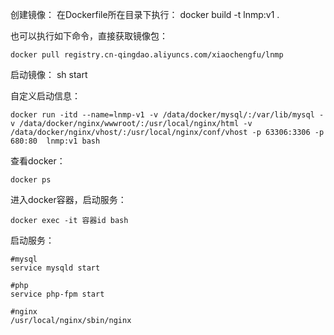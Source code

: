 创建镜像：
在Dockerfile所在目录下执行：
docker build -t lnmp:v1 .

也可以执行如下命令，直接获取镜像包：
```
docker pull registry.cn-qingdao.aliyuncs.com/xiaochengfu/lnmp
```

启动镜像：
sh start

自定义启动信息：
```
docker run -itd --name=lnmp-v1 -v /data/docker/mysql/:/var/lib/mysql -v /data/docker/nginx/wwwroot/:/usr/local/nginx/html -v /data/docker/nginx/vhost/:/usr/local/nginx/conf/vhost -p 63306:3306 -p 680:80  lnmp:v1 bash
```

查看docker：
```
docker ps 
```
进入docker容器，启动服务：

```
docker exec -it 容器id bash
```

启动服务：
```
#mysql
service mysqld start

#php
service php-fpm start

#nginx
/usr/local/nginx/sbin/nginx
```

